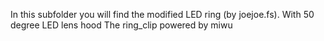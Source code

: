 In this subfolder you will find the modified LED ring (by joejoe.fs). With 50 degree LED lens hood
The ring_clip powered by miwu
